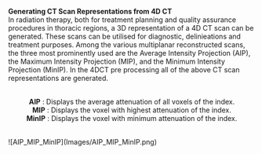 **Generating CT Scan Representations from 4D CT** 
<br /> In radiation therapy, both for treatment planning and quality assurance procedures in thoracic regions, a 3D representation of a 4D CT scan can be generated. These scans can be utilised for diagnostic, delinieations and treatment purposes. Among the various multiplanar reconstructed scans, the three most prominently used are the Average Intensity Projection (AIP), the Maximum Intensity Projection (MIP), and the Minimum Intensity Projection (MinIP). In the 4DCT pre processing all of the above CT scan representations are generated.
<p align="center">
<br />  <strong>AIP</strong> : Displays the average attenuation of all voxels of the index.
<br />   <strong>MIP</strong>  : Displays the voxel with highest attenuation of the index.
<br />   <strong>MinIP</strong> : Displays the voxel with minimum attenuation of the index.
<p> 
<br/>
![AIP_MIP_MinIP](Images/AIP_MIP_MinIP.png)
  
